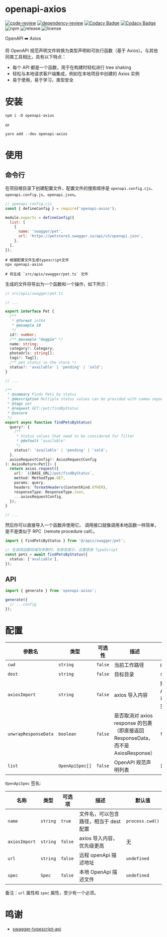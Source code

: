 # openapi-axios

[![code-review](https://github.com/FrontEndDev-org/openapi-axios/actions/workflows/code-review.yml/badge.svg)](https://github.com/FrontEndDev-org/openapi-axios/actions/workflows/code-review.yml)
[![dependency-review](https://github.com/FrontEndDev-org/openapi-axios/actions/workflows/dependency-review.yml/badge.svg)](https://github.com/FrontEndDev-org/openapi-axios/actions/workflows/dependency-review.yml)
[![Codacy Badge](https://app.codacy.com/project/badge/Grade/4fa1acaeb717469caddfe21a84c50bb2)](https://app.codacy.com/gh/FrontEndDev-org/openapi-axios/dashboard?utm_source=gh&utm_medium=referral&utm_content=&utm_campaign=Badge_grade)
[![Codacy Badge](https://app.codacy.com/project/badge/Coverage/4fa1acaeb717469caddfe21a84c50bb2)](https://app.codacy.com/gh/FrontEndDev-org/openapi-axios/dashboard?utm_source=gh&utm_medium=referral&utm_content=&utm_campaign=Badge_coverage)
![npm](https://img.shields.io/npm/v/openapi-axios)
![release](https://img.shields.io/github/v/release/FrontEndDev-org/openapi-axios)
![license](https://img.shields.io/github/license/FrontEndDev-org/openapi-axios)

OpenAPI ➡️ Axios

将 OpenAPI 规范声明文件转换为类型声明和可执行函数（基于 Axios）。与其他同类工具相比，具有以下特点：

- 每个 API 都是一个函数，用于在构建时轻松进行 tree shaking
- 轻松与本地请求客户端集成，例如在本地项目中创建的 Axios 实例
- 易于使用，易于学习，类型安全

# 安装

```shell
npm i -D openapi-axios
```

or

```shell
yarn add --dev openapi-axios
```

# 使用

## 命令行

在项目根目录下创建配置文件，配置文件的搜索顺序是 `openapi.config.cjs`、`openapi.config.js`、`openapi.json`。

```js
// openapi.config.cjs
const { defineConfig } = require('openapi-axios');

module.exports = defineConfig({
  list: [
    {
      name: 'swagger/pet',
      url: 'https://petstore3.swagger.io/api/v3/openapi.json',
    },
  ],
});
```

```shell
# 根据配置文件生成typescript文件
npx openapi-axios

# 将生成 `src/apis/swagger/pet.ts` 文件
```

生成的文件将导出为一个函数和一个操作，如下所示：

```ts
// src/apis/swagger/pet.ts

// ...

export interface Pet {
  /**
   * @format int64
   * @example 10
   */
  id?: number;
  /** @example "doggie" */
  name: string;
  category?: Category;
  photoUrls: string[];
  tags?: Tag[];
  /** pet status in the store */
  status?: 'available' | 'pending' | 'sold';
}

// ...

/**
 * @summary Finds Pets by status
 * @description Multiple status values can be provided with comma separated strings
 * @tags pet
 * @request GET:/pet/findByStatus
 * @secure
 */
export async function findPetsByStatus(
  query?: {
    /**
     * Status values that need to be considered for filter
     * @default "available"
     */
    status?: 'available' | 'pending' | 'sold';
  },
  axiosRequestConfig?: AxiosRequestConfig
): AxiosReturn<Pet[]> {
  return axios.request({
    url: `${BASE_URL}/pet/findByStatus`,
    method: MethodType.GET,
    params: query,
    headers: formatHeaders(ContentKind.OTHER),
    responseType: ResponseType.Json,
    ...axiosRequestConfig,
  });
}

// ...
```

然后你可以直接导入一个函数并使用它。 调用接口就像调用本地函数一样简单，是不是类似于 RPC（remote procedure call）。

```ts
import { findPetsByStatus } from '@/apis/swagger/pet';

// 在调用函数和编写参数时，有类型提示，这要感谢 TypeScript
const pets = await findPetsByStatus({
  status: ['avaliable'],
});
```

## API

```ts
import { generate } from 'openapi-axios';

generate({
  // ...config
});
```

# 配置

| 参数名               | 类型            | 可选性  | 描述                                                                              | 默认值                                          |
| -------------------- | --------------- | ------- | --------------------------------------------------------------------------------- | ----------------------------------------------- |
| `cwd`                | `string`        | `false` | 当前工作路径                                                                      | `process.cwd()`                                 |
| `dest`               | `string`        | `false` | 目标目录                                                                          | `src/apis`                                      |
| `axiosImport`        | `string`        | `false` | axios 导入内容                                                                    | 默认从官方 Axios 导入，可以使用自己实现的客户端 |
| `unwrapResponseData` | `boolean`       | `false` | 是否取消对 axios response 的包裹（即直接返回 ResponseData，而不是 AxiosResponse） | `false`                                         |
| `list`               | `OpenApiSpec[]` | `false` | OpenAPI 规范声明列表                                                              | `[]`                                            |

`OpenApiSpec` 签名:

| 名称          | 类型     | 可选项  | 描述                                   | 默认值          |
| ------------- | -------- | ------- | -------------------------------------- | --------------- |
| `name`        | `string` | `true`  | 文件名，可以包含路径，相当于 dest 配置 | `process.cwd()` |
| `axiosImport` | `string` | `false` | axios 导入内容，优先级更高             | 无              |
| `url`         | `string` | `false` | 远程 openApi 描述地址                  | `undefined`     |
| `spec`        | `Spec`   | `false` | 本地 OpenApi 描述文件                  | `undefined`     |

备注：`url` 属性和 `spec` 属性，至少有一个必须。

# 鸣谢

- [swagger-typescript-api](https://www.npmjs.com/package/swagger-typescript-api)
